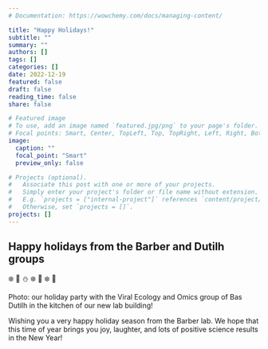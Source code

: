 ```yaml
---
# Documentation: https://wowchemy.com/docs/managing-content/

title: "Happy Holidays!"
subtitle: ""
summary: ""
authors: []
tags: []
categories: []
date: 2022-12-19
featured: false
draft: false
reading_time: false
share: false

# Featured image
# To use, add an image named `featured.jpg/png` to your page's folder.
# Focal points: Smart, Center, TopLeft, Top, TopRight, Left, Right, BottomLeft, Bottom, BottomRight.
image:
  caption: ""
  focal_point: "Smart"
  preview_only: false

# Projects (optional).
#   Associate this post with one or more of your projects.
#   Simply enter your project's folder or file name without extension.
#   E.g. `projects = ["internal-project"]` references `content/project/deep-learning/index.md`.
#   Otherwise, set `projects = []`.
projects: []
---
```


## Happy holidays from the Barber and Dutilh groups

:snowflake: :christmas_tree: :snowman: :snowflake: :gift: :snowflake: :santa:

Photo: our holiday party with the Viral Ecology and Omics group of Bas Dutilh in the kitchen of our new lab building!

Wishing you a very happy holiday season from the Barber lab. We hope that this time of year brings you joy, laughter, and lots of positive science results in the New Year!


